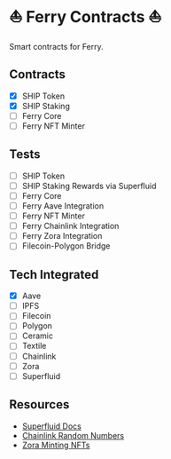 # ⛵ Ferry Contracts ⛵

Smart contracts for Ferry.

## Contracts

- [x] SHIP Token
- [x] SHIP Staking
- [ ] Ferry Core
- [ ] Ferry NFT Minter

## Tests

- [ ] SHIP Token
- [ ] SHIP Staking Rewards via Superfluid
- [ ] Ferry Core
- [ ] Ferry Aave Integration
- [ ] Ferry NFT Minter
- [ ] Ferry Chainlink Integration
- [ ] Ferry Zora Integration
- [ ] Filecoin-Polygon Bridge

## Tech Integrated

- [x] Aave
- [ ] IPFS
- [ ] Filecoin
- [ ] Polygon
- [ ] Ceramic
- [ ] Textile
- [ ] Chainlink
- [ ] Zora
- [ ] Superfluid

## Resources

- [Superfluid Docs](https://docs.superfluid.finance/superfluid/protocol-tutorials/super-tokens)
- [Chainlink Random Numbers](https://docs.chain.link/docs/get-a-random-number/)
- [Zora Minting NFTs](https://docs.zora.co/zoraos/dev/zdk/zora-protocol#mint)